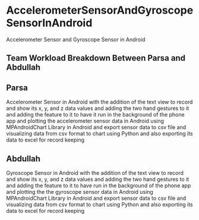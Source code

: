 # AccelerometerSensorAndGyroscopeSensorInAndroid
Accelerometer Sensor and Gyroscope Sensor in Android

## Team Workload Breakdown Between Parsa and Abdullah

## Parsa
Accelerometer Sensor in Android with the addition of the text view to record and show its x, y, and z data values and adding the two hand gestures to it and adding the feature to it to have it run in the background of the phone app and plotting the accelerometer sensor data in Android using MPAndroidChart Library in Android and export sensor data to csv file and visualizing data from csv format to chart using Python and also exporting its data to excel for record keeping

## Abdullah
Gyroscope Sensor in Android with the addition of the text view to record and show its x, y, and z data values and adding the two hand gestures to it and adding the feature to it to have run in the background of the phone app and plotting the the gyroscope sensor data in Android using MPAndroidChart Library in Android and export sensor data to csv file and visualizing data from csv format to chart using Python and also exporting its data to excel for record keeping
